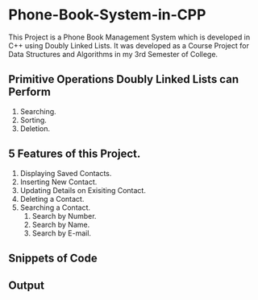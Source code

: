 
# Phone-Book-System-in-CPP

This Project is a Phone Book Management System which is developed in C++ using Doubly Linked Lists. It was developed as a Course Project for Data Structures and Algorithms in my 3rd Semester of College.

## Primitive Operations Doubly Linked Lists can Perform 
1. Searching. 
2. Sorting. 
3. Deletion.

## 5 Features of this Project.
1. Displaying Saved Contacts.
2. Inserting New Contact.
3. Updating Details on Exisiting Contact.
4. Deleting a Contact.
5. Searching a Contact.
	1. Search by Number.
	2. Search by Name.
	3. Search by E-mail.


## Snippets of Code

## Output
